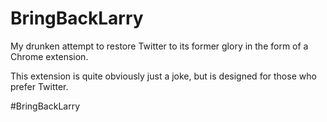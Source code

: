 # BringBackLarry
My drunken attempt to restore Twitter to its former glory in the form of a Chrome extension.

This extension is quite obviously just a joke, but is designed for those who prefer Twitter.

\#BringBackLarry
